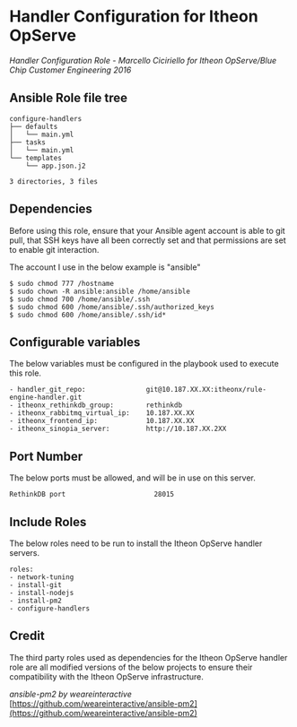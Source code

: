 Handler Configuration for Itheon OpServe
================================================

*Handler Configuration Role - Marcello Ciciriello*
*for Itheon OpServe/Blue Chip Customer Engineering 2016*

Ansible Role file tree
----------------------

```
configure-handlers
├── defaults
│   └── main.yml
├── tasks
│   └── main.yml
└── templates
    └── app.json.j2

3 directories, 3 files
```

Dependencies
------------

Before using this role, ensure that your Ansible agent account is able to git
pull, that SSH keys have all been correctly set and that permissions are
set to enable git interaction.

The account I use in the below example is "ansible"

```
$ sudo chmod 777 /hostname
$ sudo chown -R ansible:ansible /home/ansible
$ sudo chmod 700 /home/ansible/.ssh
$ sudo chmod 600 /home/ansible/.ssh/authorized_keys
$ sudo chmod 600 /home/ansible/.ssh/id*
```

Configurable variables
----------------------

The below variables must be configured in the playbook used to execute this role.

```
- handler_git_repo:               git@10.187.XX.XX:itheonx/rule-engine-handler.git
- itheonx_rethinkdb_group:        rethinkdb
- itheonx_rabbitmq_virtual_ip:    10.187.XX.XX
- itheonx_frontend_ip:            10.187.XX.XX
- itheonx_sinopia_server:         http://10.187.XX.2XX
```

Port Number
-----------

The below ports must be allowed, and will be in use on this server.

```
RethinkDB port                      28015
```

Include Roles
-------------

The below roles need to be run to install the Itheon OpServe  handler servers.

```
roles:
- network-tuning
- install-git
- install-nodejs
- install-pm2
- configure-handlers
```

Credit
------

The third party roles used as dependencies for the Itheon OpServe handler role are
all modified versions of the below projects to ensure their compatibility with the
Itheon OpServe infrastructure.

*ansible-pm2 by weareinteractive*
[https://github.com/weareinteractive/ansible-pm2](https://github.com/weareinteractive/ansible-pm2)
